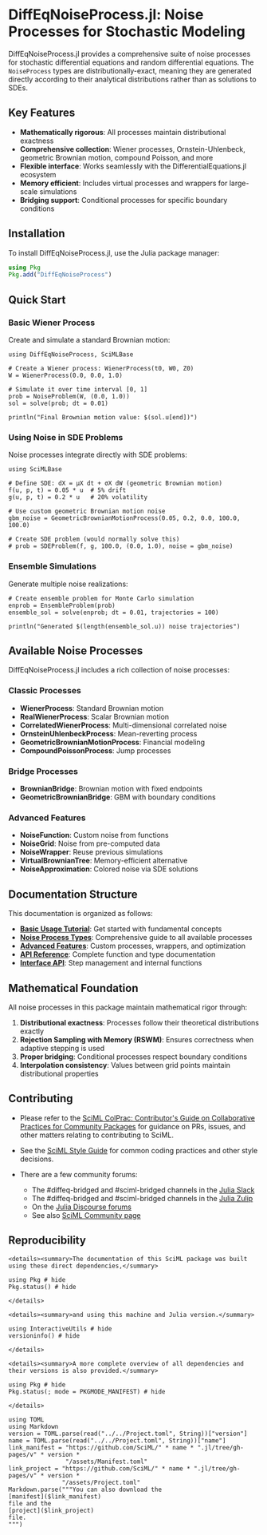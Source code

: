 # DiffEqNoiseProcess.jl: Noise Processes for Stochastic Modeling

DiffEqNoiseProcess.jl provides a comprehensive suite of noise processes for stochastic differential equations and random differential equations. The `NoiseProcess` types are distributionally-exact, meaning they are generated directly according to their analytical distributions rather than as solutions to SDEs.

## Key Features

- **Mathematically rigorous**: All processes maintain distributional exactness
- **Comprehensive collection**: Wiener processes, Ornstein-Uhlenbeck, geometric Brownian motion, compound Poisson, and more
- **Flexible interface**: Works seamlessly with the DifferentialEquations.jl ecosystem
- **Memory efficient**: Includes virtual processes and wrappers for large-scale simulations
- **Bridging support**: Conditional processes for specific boundary conditions

## Installation

To install DiffEqNoiseProcess.jl, use the Julia package manager:

```julia
using Pkg
Pkg.add("DiffEqNoiseProcess")
```

## Quick Start

### Basic Wiener Process

Create and simulate a standard Brownian motion:

```@example index
using DiffEqNoiseProcess, SciMLBase

# Create a Wiener process: WienerProcess(t0, W0, Z0)
W = WienerProcess(0.0, 0.0, 1.0)

# Simulate it over time interval [0, 1] 
prob = NoiseProblem(W, (0.0, 1.0))
sol = solve(prob; dt = 0.01)

println("Final Brownian motion value: $(sol.u[end])")
```

### Using Noise in SDE Problems

Noise processes integrate directly with SDE problems:

```@example index
using SciMLBase

# Define SDE: dX = μX dt + σX dW (geometric Brownian motion)
f(u, p, t) = 0.05 * u  # 5% drift
g(u, p, t) = 0.2 * u   # 20% volatility

# Use custom geometric Brownian motion noise
gbm_noise = GeometricBrownianMotionProcess(0.05, 0.2, 0.0, 100.0, 100.0)

# Create SDE problem (would normally solve this)
# prob = SDEProblem(f, g, 100.0, (0.0, 1.0), noise = gbm_noise)
```

### Ensemble Simulations

Generate multiple noise realizations:

```@example index
# Create ensemble problem for Monte Carlo simulation
enprob = EnsembleProblem(prob)
ensemble_sol = solve(enprob; dt = 0.01, trajectories = 100)

println("Generated $(length(ensemble_sol.u)) noise trajectories")
```

## Available Noise Processes

DiffEqNoiseProcess.jl includes a rich collection of noise processes:

### Classic Processes
- **WienerProcess**: Standard Brownian motion
- **RealWienerProcess**: Scalar Brownian motion  
- **CorrelatedWienerProcess**: Multi-dimensional correlated noise
- **OrnsteinUhlenbeckProcess**: Mean-reverting process
- **GeometricBrownianMotionProcess**: Financial modeling
- **CompoundPoissonProcess**: Jump processes

### Bridge Processes
- **BrownianBridge**: Brownian motion with fixed endpoints
- **GeometricBrownianBridge**: GBM with boundary conditions

### Advanced Features
- **NoiseFunction**: Custom noise from functions
- **NoiseGrid**: Noise from pre-computed data
- **NoiseWrapper**: Reuse previous simulations
- **VirtualBrownianTree**: Memory-efficient alternative
- **NoiseApproximation**: Colored noise via SDE solutions

## Documentation Structure

This documentation is organized as follows:

- **[Basic Usage Tutorial](tutorials/basic_usage.md)**: Get started with fundamental concepts
- **[Noise Process Types](tutorials/noise_processes.md)**: Comprehensive guide to all available processes
- **[Advanced Features](tutorials/advanced_features.md)**: Custom processes, wrappers, and optimization
- **[API Reference](api/noise_processes.md)**: Complete function and type documentation
- **[Interface API](api/interface.md)**: Step management and internal functions

## Mathematical Foundation

All noise processes in this package maintain mathematical rigor through:

1. **Distributional exactness**: Processes follow their theoretical distributions exactly
2. **Rejection Sampling with Memory (RSWM)**: Ensures correctness when adaptive stepping is used
3. **Proper bridging**: Conditional processes respect boundary conditions
4. **Interpolation consistency**: Values between grid points maintain distributional properties

## Contributing

  - Please refer to the
    [SciML ColPrac: Contributor's Guide on Collaborative Practices for Community Packages](https://github.com/SciML/ColPrac/blob/master/README.md)
    for guidance on PRs, issues, and other matters relating to contributing to SciML.

  - See the [SciML Style Guide](https://github.com/SciML/SciMLStyle) for common coding practices and other style decisions.
  - There are a few community forums:
    
      + The #diffeq-bridged and #sciml-bridged channels in the
        [Julia Slack](https://julialang.org/slack/)
      + The #diffeq-bridged and #sciml-bridged channels in the
        [Julia Zulip](https://julialang.zulipchat.com/#narrow/stream/279055-sciml-bridged)
      + On the [Julia Discourse forums](https://discourse.julialang.org)
      + See also [SciML Community page](https://sciml.ai/community/)

## Reproducibility

```@raw html
<details><summary>The documentation of this SciML package was built using these direct dependencies,</summary>
```

```@example
using Pkg # hide
Pkg.status() # hide
```

```@raw html
</details>
```

```@raw html
<details><summary>and using this machine and Julia version.</summary>
```

```@example
using InteractiveUtils # hide
versioninfo() # hide
```

```@raw html
</details>
```

```@raw html
<details><summary>A more complete overview of all dependencies and their versions is also provided.</summary>
```

```@example
using Pkg # hide
Pkg.status(; mode = PKGMODE_MANIFEST) # hide
```

```@raw html
</details>
```

```@eval
using TOML
using Markdown
version = TOML.parse(read("../../Project.toml", String))["version"]
name = TOML.parse(read("../../Project.toml", String))["name"]
link_manifest = "https://github.com/SciML/" * name * ".jl/tree/gh-pages/v" * version *
                "/assets/Manifest.toml"
link_project = "https://github.com/SciML/" * name * ".jl/tree/gh-pages/v" * version *
               "/assets/Project.toml"
Markdown.parse("""You can also download the
[manifest]($link_manifest)
file and the
[project]($link_project)
file.
""")
```
